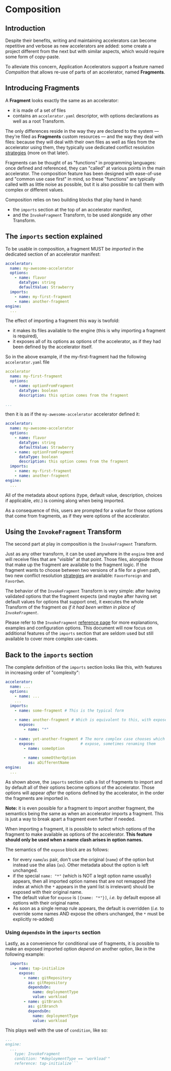
# Composition
## Introduction

Despite their benefits, writing and maintaining accelerators can become repetitive and 
verbose as new accelerators are added: some create a project different from the next but
with similar aspects, which would require some form of copy-paste. 

To alleviate this concern, Application Accelerators support a feature named _Compsition_
that allows re-use of parts of an accelerator, named **Fragments**.
 

## Introducing Fragments
A **Fragment** looks exactly the same as an accelerator:
* it is made of a set of files
* contains an `accelerator.yaml` descriptor, with options declarations as well as a root Transform.

The only differences reside in the way they are declared to the system — they're 
filed as **Fragments** custom resources — and the way they deal with files: because
they will deal with their own files as well as files from the accelerator using them,
they typically use dedicated conflict resolution [strategies](transforms/conflict-resolution.md)
(more on that later).

Fragments can be thought of as "functions" in programming languages: once defined and
referenced, they can "called" at various points in the main accelerator.
The composition feature has been designed with ease-of-use and "common use case first"
in mind, so these "functions" are typically called with as little noise as possible,
but it is also possible to call them with complex or different values.

Composition relies on two building blocks that play hand in hand:
* the `imports` section at the top of an accelerator manifest,
* and the `InvokeFragment` Transform, to be used alongside any other Transform.

## The `imports` section explained 

To be usable in composition, a fragment MUST be _imported_ in the dedicated 
section of an accelerator manifest:
```yaml
accelerator:
  name: my-awesome-accelerator
  options:
    - name: flavor
      dataType: string
      defaultValue: Strawberry
  imports:
    - name: my-first-fragment
    - name: another-fragment
engine:
  ...
```

The effect of importing a fragment this way is twofold:
* it makes its files available to the engine (this is why importing a fragment is required),
* it exposes all of its options as options of the accelerator, as if they had been defined
  by the accelerator itself.

So in the above example, if the my-first-fragment had the following `accelerator.yaml`
file
```yaml
accelerator
  name: my-first-fragment
  options:
    - name: optionFromFragment
      dataType: boolean
      description: this option comes from the fragment

...
```

then it is as if the `my-awesome-accelerator` accelerator defined it:
```yaml
accelerator:
  name: my-awesome-accelerator
  options:
    - name: flavor
      dataType: string
      defaultValue: Strawberry
    - name: optionFromFragment
      dataType: boolean
      description: this option comes from the fragment
  imports:
    - name: my-first-fragment
    - name: another-fragment
engine:
  ...
```

All of the metadata about options (type, default value, description, choices if applicable, _etc._)
is coming along when being imported.

As a consequence of this, users are prompted for a value for those options that come
from fragments, as if they were options of the accelerator.

## Using the `InvokeFragment` Transform
The second part at play in composition is the `InvokeFragment` Transform.

Just as any other transform, it can be used anywhere in the `engine` tree and
will receive files that are "visible" at that point. Those files, alongside those
that make up the fragment are available to the fragment logic. If the fragment
wants to choose between two versions of a file for a given path, two new
conflict resolution [strategies](transforms/conflict-resolution.md) are available: `FavorForeign` and `FavorOwn`.

The behavior of the `InvokeFragment` Transform is very simple: after having validated
options that the fragment expects (and maybe after having set default values for
options that support one), it executes the whole Transform of the fragment _as if
it had been written in place of `InvokeFragment`_.

Please refer to the `InvokeFragment` [reference page](transforms/invoke-fragment.md) for
more explanations, examples and configuration options. This document will now focus
on additional features of the `imports` section that are seldom used but still 
available to cover more complex use-cases.

## Back to the `imports` section

The complete definition of the `imports` section looks like this, with
features in increasing order of "complexity": 
```yaml
accelerator:
  name: ...
  options:
    - name: ...
    ...
  imports:
    - name: some-fragment # This is the typical form
      
    - name: another-fragment # Which is equivalent to this, with expose="*"
      expose:
        - name: "*"
      
    - name: yet-another-fragment # The more complex case chooses which options to
      expose:                    # expose, sometimes renaming them
        - name: someOption
          
        - name: someOtherOption
          as: aDifferentName
engine:
  ...
```
As shown above, the `imports` section calls a list of fragments to import and by default
all of their options become options of the accelerator. Those options will appear _after_ 
the options defined by the accelerator, in the order the fragments are imported in.

**Note:** it is even possible for a fragment to import another fragment, the semantics
being the same as when an accelerator imports a fragment. This is just a way to
break apart a fragment even further if needed.

When importing a fragment, it is possible to select which options of the fragment
to make available as options of the accelerator. **This feature should only be used
when a name clash arises in option names.** 

The semantics of the `expose` block are as follows:
* for every `name`/`as` pair, don't use the original (`name`) of the
  option but instead use the alias (`as`). Other metadata about the option
  is left unchanged.
* if the special `name: "*"` (which is NOT a legit option name usually) appears,
  then all imported option names that are not remapped (the index at which the
  `*` appears in the yaml list is irrelevant) should be exposed
  with their original name.
* The default value for `expose` is `[{name: "*"}]`, _i.e._ by default
  expose all options with their original name.
* As soon as a single remap rule appears, the default is overridden (_i.e._
  to override some names AND expose the others unchanged, the `*` must
  be explicitly re-added)

### Using `dependsOn` in the `imports` section
Lastly, as a convenience for conditional use of fragments, it is possible
to make an exposed imported option _depend on_ another option, like in the following
example:
```yaml
  imports:
    - name: tap-initialize
      expose:
        - name: gitRepository
          as: gitRepository
          dependsOn:
            name: deploymentType
            value: workload
        - name: gitBranch
          as: gitBranch
          dependsOn:
            name: deploymentType
            value: workload
```

This plays well with the use of `condition`, like so:
```yaml
...
engine:
  ...
    type: InvokeFragment
    condition: "#deploymentType == 'workload'"
    reference: tap-initialize```
```